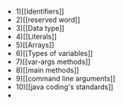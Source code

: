 - 1)[[Identifiers]]
- 2)[[reserved word]]
- 3)[[Data type]]
- 4)[[Literals]]
- 5)[[Arrays]]
- 6)[[Types of variables]]
- 7)[[var-args methods]]
- 8)[[main methods]]
- 9)[[command line arguments]]
- 10)[[java coding's standards]]
-
